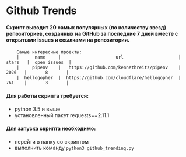 # Github Trends


#### Cкрипт выводит 20 самых популярных (по количеству звезд) репозиториев, созданных на GitHub за последние 7 дней вместе с открытыми issues и ссылками на репозитории.
```
    Самые интересные проекты:
    |      name     |                     url                     |  stars   |  open issues  |
    |     pipenv    |   https://github.com/kennethreitz/pipenv    |   2026   |       8       |
    |  hellogopher  |  https://github.com/cloudflare/hellogopher  |   761    |       3       |
```


#### Для работы скрипта требуется:

- python 3.5 и выше
- установленный пакет requests==2.11.1


#### Для запуска скрипта необходимо:

- перейти в папку со скриптом
- выполнить команду `python3 github_trending.py`

